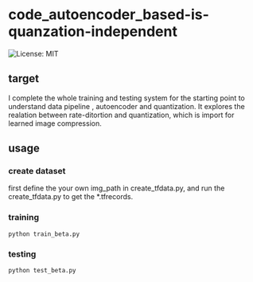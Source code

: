 # code_autoencoder_based-is-quanzation-independent
![License: MIT](https://img.shields.io/badge/License-MIT-yellow.svg)

## target
I complete the whole training and testing system for the starting point to understand data pipeline , autoencoder and quantization. It explores the realation between rate-ditortion and quantization, which is import for learned image compression. 

## usage

### create dataset
first define the your own img_path in create_tfdata.py, and run the create_tfdata.py to get the *.tfrecords.

### training
```
python train_beta.py
```

### testing 
```
python test_beta.py
```
